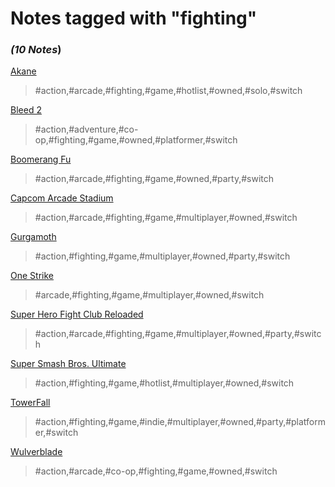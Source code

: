 # Notes tagged with "fighting"

### _(10 Notes_)

[Akane](./../Akane.html)
> #action,#arcade,#fighting,#game,#hotlist,#owned,#solo,#switch

[Bleed 2](./../Bleed%202.html)
> #action,#adventure,#co-op,#fighting,#game,#owned,#platformer,#switch

[Boomerang Fu](./../Boomerang%20Fu.html)
> #action,#arcade,#fighting,#game,#owned,#party,#switch

[Capcom Arcade Stadium](./../Capcom%20Arcade%20Stadium.html)
> #action,#arcade,#fighting,#game,#multiplayer,#owned,#switch

[Gurgamoth](./../Gurgamoth.html)
> #action,#fighting,#game,#multiplayer,#owned,#party,#switch

[One Strike](./../One%20Strike.html)
> #arcade,#fighting,#game,#multiplayer,#owned,#switch

[Super Hero Fight Club Reloaded](./../Super%20Hero%20Fight%20Club%20Reloaded.html)
> #action,#arcade,#fighting,#game,#multiplayer,#owned,#party,#switch

[Super Smash Bros. Ultimate](./../Super%20Smash%20Bros.%20Ultimate.html)
> #action,#fighting,#game,#hotlist,#multiplayer,#owned,#switch

[TowerFall](./../TowerFall.html)
> #action,#fighting,#game,#indie,#multiplayer,#owned,#party,#platformer,#switch

[Wulverblade](./../Wulverblade.html)
> #action,#arcade,#co-op,#fighting,#game,#owned,#switch


